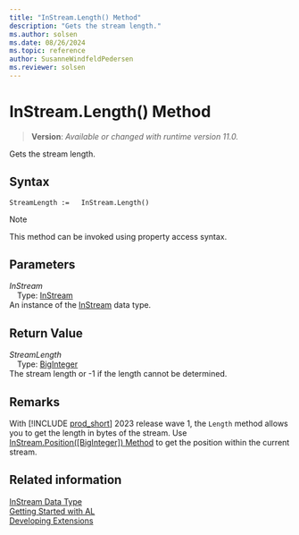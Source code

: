```yaml
---
title: "InStream.Length() Method"
description: "Gets the stream length."
ms.author: solsen
ms.date: 08/26/2024
ms.topic: reference
author: SusanneWindfeldPedersen
ms.reviewer: solsen
---
```

[//]: # (START>DO_NOT_EDIT)
[//]: # (IMPORTANT:Do not edit any of the content between here and the END>DO_NOT_EDIT.)
[//]: # (Any modifications should be made in the .xml files in the ModernDev repo.)
# InStream.Length() Method
> **Version**: _Available or changed with runtime version 11.0._

Gets the stream length.


## Syntax
```AL
StreamLength :=   InStream.Length()
```
> [!NOTE]
> This method can be invoked using property access syntax.
## Parameters
*InStream*  
&emsp;Type: [InStream](instream-data-type.md)  
An instance of the [InStream](instream-data-type.md) data type.  

## Return Value
*StreamLength*  
&emsp;Type: [BigInteger](../biginteger/biginteger-data-type.md)  
The stream length or -1 if the length cannot be determined.


[//]: # (IMPORTANT: END>DO_NOT_EDIT)

## Remarks

With [!INCLUDE [prod_short](../../includes/prod_short.md)] 2023 release wave 1, the `Length` method allows you to get the length in bytes of the stream. Use [InStream.Position([BigInteger]) Method](instream-position-method.md) to get the position within the current stream.

## Related information
[InStream Data Type](instream-data-type.md)  
[Getting Started with AL](../../devenv-get-started.md)  
[Developing Extensions](../../devenv-dev-overview.md)